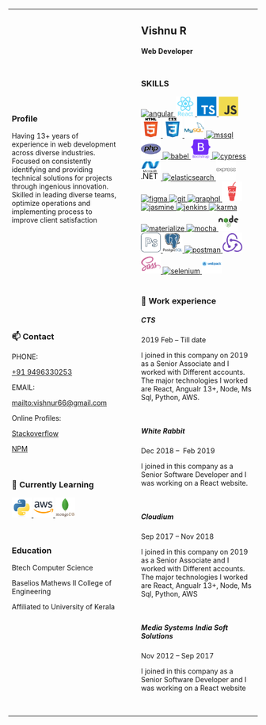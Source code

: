 <table>
        <tbody>
            <tr>
                <td width="240">
                     <p>&nbsp;</p>
                </td>
                <td width="48">
                    <p>&nbsp;</p>
                </td>
                <td width="431">
                    <H2>Vishnu R</H2>
                    <H4>Web Developer</H4>
                </td>
            </tr>
            <tr>
                <td width="240">
                    <h3>Profile</h3>
                    <p>Having 13+ years of experience in web development across diverse industries. Focused on
                        consistently identifying and providing technical solutions for projects through ingenious
                        innovation. Skilled in leading diverse teams, optimize operations and implementing process to
                        improve client satisfaction</p>
                    <p>&nbsp;</p>
                </td>
                <td width="48">
                    <p>&nbsp;</p>
                </td>
                <td width="431">
                    <h3>SKILLS</h3>
                    <p align="left">
                        <a href="https://angular.io" target="_blank" rel="noreferrer"> <img
                                src="https://angular.io/assets/images/logos/angular/angular.svg" alt="angular"
                                width="40" height="40" /> </a>
                        <a href="https://reactjs.org/" target="_blank" rel="noreferrer"> <img
                                src="https://raw.githubusercontent.com/devicons/devicon/master/icons/react/react-original-wordmark.svg"
                                alt="react" width="40" height="40" /> </a>
                        <a href="https://www.typescriptlang.org/" target="_blank" rel="noreferrer"> <img
                                src="https://raw.githubusercontent.com/devicons/devicon/master/icons/typescript/typescript-original.svg"
                                alt="typescript" width="40" height="40" /> </a>
                        <a href="https://developer.mozilla.org/en-US/docs/Web/JavaScript" target="_blank"
                            rel="noreferrer"> <img
                                src="https://raw.githubusercontent.com/devicons/devicon/master/icons/javascript/javascript-original.svg"
                                alt="javascript" width="40" height="40" /> </a>
                        <a href="https://www.w3.org/html/" target="_blank" rel="noreferrer"> <img
                                src="https://raw.githubusercontent.com/devicons/devicon/master/icons/html5/html5-original-wordmark.svg"
                                alt="html5" width="40" height="40" /> </a>
                        <a href="https://www.w3schools.com/css/" target="_blank" rel="noreferrer"> <img
                                src="https://raw.githubusercontent.com/devicons/devicon/master/icons/css3/css3-original-wordmark.svg"
                                alt="css3" width="40" height="40" /> </a>
                        <a href="https://www.mysql.com/" target="_blank" rel="noreferrer"> <img
                                src="https://raw.githubusercontent.com/devicons/devicon/master/icons/mysql/mysql-original-wordmark.svg"
                                alt="mysql" width="40" height="40" /> </a>
                        <a href="https://www.microsoft.com/en-us/sql-server" target="_blank" rel="noreferrer"> <img
                                src="https://www.svgrepo.com/show/303229/microsoft-sql-server-logo.svg" alt="mssql"
                                width="40" height="40" /> </a>
                        <a href="https://www.php.net" target="_blank" rel="noreferrer"> <img
                                src="https://raw.githubusercontent.com/devicons/devicon/master/icons/php/php-original.svg"
                                alt="php" width="40" height="40" /> </a> <a href="https://babeljs.io/" target="_blank" rel="noreferrer"> <img
                                src="https://www.vectorlogo.zone/logos/babeljs/babeljs-icon.svg" alt="babel" width="40"
                                height="40" /> </a>
                        <a href="https://getbootstrap.com" target="_blank" rel="noreferrer"> <img
                                src="https://raw.githubusercontent.com/devicons/devicon/master/icons/bootstrap/bootstrap-plain-wordmark.svg"
                                alt="bootstrap" width="40" height="40" /> </a>
                        <a href="https://www.cypress.io" target="_blank" rel="noreferrer"> <img
                                src="https://raw.githubusercontent.com/simple-icons/simple-icons/6e46ec1fc23b60c8fd0d2f2ff46db82e16dbd75f/icons/cypress.svg"
                                alt="cypress" width="40" height="40" /> </a>
                        <a href="https://dotnet.microsoft.com/" target="_blank" rel="noreferrer"> <img
                                src="https://raw.githubusercontent.com/devicons/devicon/master/icons/dot-net/dot-net-original-wordmark.svg"
                                alt="dotnet" width="40" height="40" /> </a>
                        <a href="https://www.elastic.co" target="_blank" rel="noreferrer"> <img
                                src="https://www.vectorlogo.zone/logos/elastic/elastic-icon.svg" alt="elasticsearch"
                                width="40" height="40" /> </a>
                        <a href="https://expressjs.com" target="_blank" rel="noreferrer"> <img
                                src="https://raw.githubusercontent.com/devicons/devicon/master/icons/express/express-original-wordmark.svg"
                                alt="express" width="40" height="40" /> </a>
                        <a href="https://www.figma.com/" target="_blank" rel="noreferrer"> <img
                                src="https://www.vectorlogo.zone/logos/figma/figma-icon.svg" alt="figma" width="40"
                                height="40" /> </a>
                        <a href="https://git-scm.com/" target="_blank" rel="noreferrer">
                            <img src="https://www.vectorlogo.zone/logos/git-scm/git-scm-icon.svg" alt="git" width="40"
                                height="40" /> </a>
                        <a href="https://graphql.org" target="_blank" rel="noreferrer"> <img
                                src="https://www.vectorlogo.zone/logos/graphql/graphql-icon.svg" alt="graphql"
                                width="40" height="40" /> </a>
                        <a href="https://gulpjs.com" target="_blank" rel="noreferrer"> <img
                                src="https://raw.githubusercontent.com/devicons/devicon/master/icons/gulp/gulp-plain.svg"
                                alt="gulp" width="40" height="40" /> </a>
                        <a href="https://jasmine.github.io/" target="_blank" rel="noreferrer"> <img
                                src="https://www.vectorlogo.zone/logos/jasmine/jasmine-icon.svg" alt="jasmine"
                                width="40" height="40" /> </a>
                        <a href="https://www.jenkins.io" target="_blank" rel="noreferrer"> <img
                                src="https://www.vectorlogo.zone/logos/jenkins/jenkins-icon.svg" alt="jenkins"
                                width="40" height="40" /> </a>
                        <a href="https://karma-runner.github.io/latest/index.html" target="_blank" rel="noreferrer">
                            <img src="https://raw.githubusercontent.com/detain/svg-logos/780f25886640cef088af994181646db2f6b1a3f8/svg/karma.svg"
                                alt="karma" width="40" height="40" /> </a>
                        <a href="https://materializecss.com/" target="_blank" rel="noreferrer"> <img
                                src="https://raw.githubusercontent.com/prplx/svg-logos/5585531d45d294869c4eaab4d7cf2e9c167710a9/svg/materialize.svg"
                                alt="materialize" width="40" height="40" /> </a>
                        <a href="https://mochajs.org" target="_blank" rel="noreferrer"> <img
                                src="https://www.vectorlogo.zone/logos/mochajs/mochajs-icon.svg" alt="mocha" width="40"
                                height="40" /> </a>
                        <a href="https://nodejs.org" target="_blank" rel="noreferrer"> <img
                                src="https://raw.githubusercontent.com/devicons/devicon/master/icons/nodejs/nodejs-original-wordmark.svg"
                                alt="nodejs" width="40" height="40" /> </a> <a href="https://www.photoshop.com/en"
                            target="_blank" rel="noreferrer"> <img
                                src="https://raw.githubusercontent.com/devicons/devicon/master/icons/photoshop/photoshop-line.svg"
                                alt="photoshop" width="40" height="40" /> </a> <a href="https://www.postgresql.org"
                            target="_blank" rel="noreferrer"> <img
                                src="https://raw.githubusercontent.com/devicons/devicon/master/icons/postgresql/postgresql-original-wordmark.svg"
                                alt="postgresql" width="40" height="40" /> </a> <a href="https://postman.com"
                            target="_blank" rel="noreferrer"> <img
                                src="https://www.vectorlogo.zone/logos/getpostman/getpostman-icon.svg" alt="postman"
                                width="40" height="40" /> </a>
                        <a href="https://redux.js.org" target="_blank" rel="noreferrer"> <img
                                src="https://raw.githubusercontent.com/devicons/devicon/master/icons/redux/redux-original.svg"
                                alt="redux" width="40" height="40" /> </a> <a href="https://sass-lang.com"
                            target="_blank" rel="noreferrer"> <img
                                src="https://raw.githubusercontent.com/devicons/devicon/master/icons/sass/sass-original.svg"
                                alt="sass" width="40" height="40" /> </a> <a href="https://www.selenium.dev"
                            target="_blank" rel="noreferrer"> <img
                                src="https://raw.githubusercontent.com/detain/svg-logos/780f25886640cef088af994181646db2f6b1a3f8/svg/selenium-logo.svg"
                                alt="selenium" width="40" height="40" /> </a>
                        <a href="https://webpack.js.org" target="_blank" rel="noreferrer"> <img
                                src="https://raw.githubusercontent.com/devicons/devicon/d00d0969292a6569d45b06d3f350f463a0107b0d/icons/webpack/webpack-original-wordmark.svg"
                                alt="webpack" width="40" height="40" /> </a>
                    </p>
                </td>
            </tr>
            <tr>
                <td>
                    <h3>📫 Contact</h3>
                    <p>PHONE:</p>
                    <p><a href="tel:+91 9496330253">+91 9496330253</a></p>
                    <p>EMAIL:</p>
                    <p><a href="mailto:vishnur66@gmail.com">mailto:vishnur66@gmail.com</a></p>
                    <p>Online Profiles:</p>
                    <p><a href="https://stackoverflow.com/users/6161748/vishnu-radhakrishnan">Stackoverflow</a></p>
                    <p><a href="https://github.com/r-vishnu">NPM</a></p>
                    <p>&nbsp;</p>
                    <h3>🌱 Currently Learning</h3>
                    <p><a href="https://www.python.org" target="_blank" rel="noreferrer"> <img
                                src="https://raw.githubusercontent.com/devicons/devicon/master/icons/python/python-original.svg"
                                alt="python" width="40" height="40" /> </a><a href="https://aws.amazon.com"
                            target="_blank" rel="noreferrer"> <img
                                src="https://raw.githubusercontent.com/devicons/devicon/master/icons/amazonwebservices/amazonwebservices-original-wordmark.svg"
                                alt="aws" width="40" height="40" /> </a><a href="https://www.mongodb.com/"
                            target="_blank" rel="noreferrer">
                            <img src="https://raw.githubusercontent.com/devicons/devicon/master/icons/mongodb/mongodb-original-wordmark.svg"
                                alt="mongodb" width="40" height="40" /> </a></p>
                    <p>&nbsp;</p>
                    <h3>Education</h3>
                    <p>Btech Computer Science</p>
                    <p>Baselios Mathews II College of Engineering</p>
                    <p>Affiliated to University of Kerala</p>
                    <p>&nbsp;</p>
                    <p>&nbsp;</p>
                    <p>&nbsp;</p>
                    <p>&nbsp;</p>
                </td>
                <td width="48">
                    <p>&nbsp;</p>
                </td>
                <td>
                    <h3>🔭 Work experience</h3>
                    <h5>CTS</h5>
                    <p>2019 Feb &ndash; Till date</p>
                    <p>I joined in this company on 2019 as a Senior Associate and I worked with Different accounts. The
                        major technologies I worked are React, Angualr 13+, Node, Ms Sql, Python, AWS.</p>
                    <p>&nbsp;</p>
                    <h5>White Rabbit</h5>
                    <p>Dec 2018 &ndash; &nbsp;Feb 2019</p>
                    <p>I joined in this company as a Senior Software Developer and I was working on a React website.</p>
                    <p>&nbsp;</p>
                    <h5>Cloudium</h5>
                    <p>Sep 2017 &ndash; Nov 2018</p>
                    <p>I joined in this company on 2019 as a Senior Associate and I worked with Different accounts. The
                        major technologies I worked are React, Angualr 13+, Node, Ms Sql, Python, AWS</p>
                    <p>&nbsp;</p>
                    <h5>Media Systems India Soft Solutions</h5>
                    <p>Nov 2012 &ndash; Sep 2017</p>
                    <p>I joined in this company as a Senior Software Developer and I was working on a React website</p>
                    <p>&nbsp;</p>
                </td>
            </tr>
        </tbody>
    </table>
